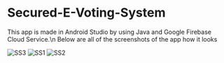 # Secured-E-Voting-System

This app is made in Android Studio by using Java and Google Firebase Cloud Service.\n
Below are all of the screenshots of the app how it looks

![SS3](https://user-images.githubusercontent.com/38453844/208300411-4a1ca5d4-3924-4232-b8b9-7295ff59af27.png)
![SS1](https://user-images.githubusercontent.com/38453844/208300414-2f931525-4ab4-46e0-b360-f0b2b722c579.png)
![SS2](https://user-images.githubusercontent.com/38453844/208300417-6993ed1a-962a-4311-a07e-00c458c8cf8f.png)
